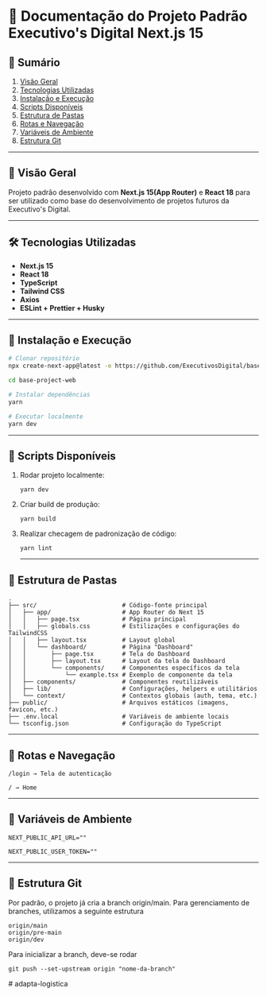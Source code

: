 # 🧭 Documentação do Projeto Padrão Executivo's Digital Next.js 15

## 📌 Sumário

1. [Visão Geral](#visão-geral)
2. [Tecnologias Utilizadas](#tecnologias-utilizadas)
3. [Instalação e Execução](#instalação-e-execução)
4. [Scripts Disponíveis](#scripts-disponíveis)
5. [Estrutura de Pastas](#estrutura-de-pastas)
6. [Rotas e Navegação](#rotas-e-navegação)
7. [Variáveis de Ambiente](#variáveis-de-ambiente)
8. [Estrutura Git](#estrutura-git)

---

## 📖 Visão Geral

Projeto padrão desenvolvido com **Next.js 15(App Router)** e **React 18** para ser utilizado como base do desenvolvimento de projetos futuros da Executivo's Digital.

---

## 🛠️ Tecnologias Utilizadas

- **Next.js 15**
- **React 18**
- **TypeScript**
- **Tailwind CSS**
- **Axios**
- **ESLint + Prettier + Husky**

---

## 🧪 Instalação e Execução

```bash
# Clonar repositório
npx create-next-app@latest -e https://github.com/ExecutivosDigital/base-project-web

cd base-project-web

# Instalar dependências
yarn

# Executar localmente
yarn dev

```

---

## 🚀 Scripts Disponíveis

1. Rodar projeto localmente:

   ```
   yarn dev
   ```

2. Criar build de produção:

   ```
   yarn build
   ```

3. Realizar checagem de padronização de código:

   ```
   yarn lint
   ```

   ***

## 📁 Estrutura de Pastas

```
.
├── src/                        # Código-fonte principal
│   ├── app/                    # App Router do Next 15
│   │   ├── page.tsx            # Página principal
│   │   ├── globals.css         # Estilizações e configurações do TailwindCSS
│   │   ├── layout.tsx          # Layout global
│   │   └── dashboard/          # Página "Dashboard"
│   │       ├── page.tsx        # Tela do Dashboard
│   │       ├── layout.tsx      # Layout da tela do Dashboard
│   │       └── components/     # Componentes específicos da tela
│   │           └── example.tsx # Exemplo de componente da tela
│   ├── components/             # Componentes reutilizáveis
│   ├── lib/                    # Configurações, helpers e utilitários
│   └── context/                # Contextos globais (auth, tema, etc.)
├── public/                     # Arquivos estáticos (imagens, favicon, etc.)
├── .env.local                  # Variáveis de ambiente locais
└── tsconfig.json               # Configuração do TypeScript
```

---

## 🧭 Rotas e Navegação

```
/login → Tela de autenticação

/ → Home
```

---

## 🔐 Variáveis de Ambiente

```
NEXT_PUBLIC_API_URL=""
```

```
NEXT_PUBLIC_USER_TOKEN=""
```

---

## 🌿 Estrutura Git

Por padrão, o projeto já cria a branch origin/main. Para gerenciamento de branches, utilizamos a seguinte estrutura

```
origin/main
origin/pre-main
origin/dev
```

Para inicializar a branch, deve-se rodar

```
git push --set-upstream origin "nome-da-branch"
```
#   a d a p t a - l o g i s t i c a  
 